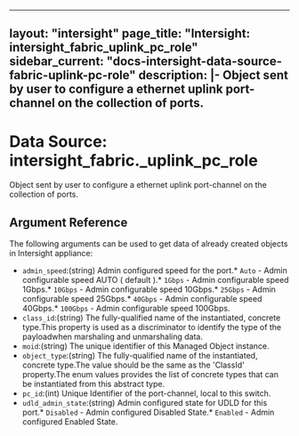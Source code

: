 
---
layout: "intersight"
page_title: "Intersight: intersight_fabric_uplink_pc_role"
sidebar_current: "docs-intersight-data-source-fabric-uplink-pc-role"
description: |-
Object sent by user to configure a ethernet uplink port-channel on the collection of ports.
---

# Data Source: intersight_fabric._uplink_pc_role
Object sent by user to configure a ethernet uplink port-channel on the collection of ports.
## Argument Reference
The following arguments can be used to get data of already created objects in Intersight appliance:
* `admin_speed`:(string) Admin configured speed for the port.* `Auto` - Admin configurable speed AUTO ( default ).* `1Gbps` - Admin configurable speed 1Gbps.* `10Gbps` - Admin configurable speed 10Gbps.* `25Gbps` - Admin configurable speed 25Gbps.* `40Gbps` - Admin configurable speed 40Gbps.* `100Gbps` - Admin configurable speed 100Gbps. 
* `class_id`:(string) The fully-qualified name of the instantiated, concrete type.This property is used as a discriminator to identify the type of the payloadwhen marshaling and unmarshaling data. 
* `moid`:(string) The unique identifier of this Managed Object instance. 
* `object_type`:(string) The fully-qualified name of the instantiated, concrete type.The value should be the same as the 'ClassId' property.The enum values provides the list of concrete types that can be instantiated from this abstract type. 
* `pc_id`:(int) Unique Identifier of the port-channel, local to this switch. 
* `udld_admin_state`:(string) Admin configured state for UDLD for this port.* `Disabled` - Admin configured Disabled State.* `Enabled` - Admin configured Enabled State. 
